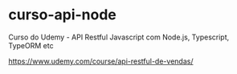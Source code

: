 # curso-api-node
Curso do Udemy - API Restful Javascript com Node.js, Typescript, TypeORM etc

https://www.udemy.com/course/api-restful-de-vendas/
